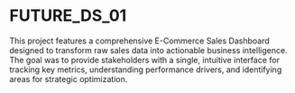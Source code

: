 # FUTURE_DS_01
This project features a comprehensive E-Commerce Sales Dashboard designed to transform raw sales data into actionable business intelligence. The goal was to provide stakeholders with a single, intuitive interface for tracking key metrics, understanding performance drivers, and identifying areas for strategic optimization.
